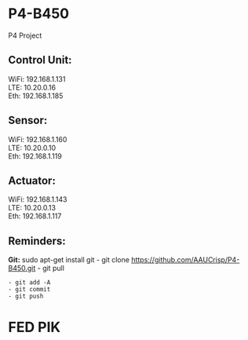 # P4-B450
P4 Project


## Control Unit:
WiFi: 192.168.1.131  
LTE: 10.20.0.16  
Eth: 192.168.1.185  

## Sensor:
WiFi: 192.168.1.160  
LTE: 10.20.0.10  
Eth: 192.168.1.119  

## Actuator:
WiFi: 192.168.1.143  
LTE: 10.20.0.13  
Eth: 192.168.1.117  

## Reminders:
__**Git:**__ sudo apt-get install git
    - git clone https://github.com/AAUCrisp/P4-B450.git
    - git pull
    
    - git add -A
    - git commit
    - git push

# **FED PIK**
